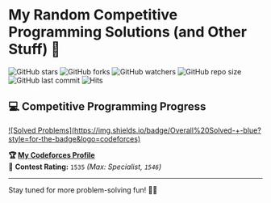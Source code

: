 # My Random Competitive Programming Solutions (and Other Stuff) 🚀  

![GitHub stars](https://img.shields.io/github/stars/a7mddra/CompetitiveProgramming?style=social)
![GitHub forks](https://img.shields.io/github/forks/a7mddra/CompetitiveProgramming?style=social)
![GitHub watchers](https://img.shields.io/github/watchers/a7mddra/CompetitiveProgramming?style=social)
![GitHub repo size](https://img.shields.io/github/repo-size/a7mddra/CompetitiveProgramming)
![GitHub last commit](https://img.shields.io/github/last-commit/a7mddra/CompetitiveProgramming?color=red)
![Hits](https://hits.seeyoufarm.com/api/count/incr/badge.svg?url=https%3A%2F%2Fgithub.com%2Fa7mddra%2FCompetitiveProgramming&count_bg=%2379C83D&title_bg=%23555555&icon=&icon_color=%23E7E7E7&title=hits&edge_flat=false)

## 💻 **Competitive Programming Progress**
[![Solved Problems](https://img.shields.io/badge/Overall%20Solved-+<!-- CPP_COUNT -->-blue?style=for-the-badge&logo=codeforces)](https://codeforces.com/profile/a7mddra)  

**🏆 [My Codeforces Profile](https://codeforces.com/profile/a7mddra)**  
🔹 **Contest Rating:** `1535` *(Max: Specialist, `1546`)*  

---

Stay tuned for more problem-solving fun! 🚀🔥
